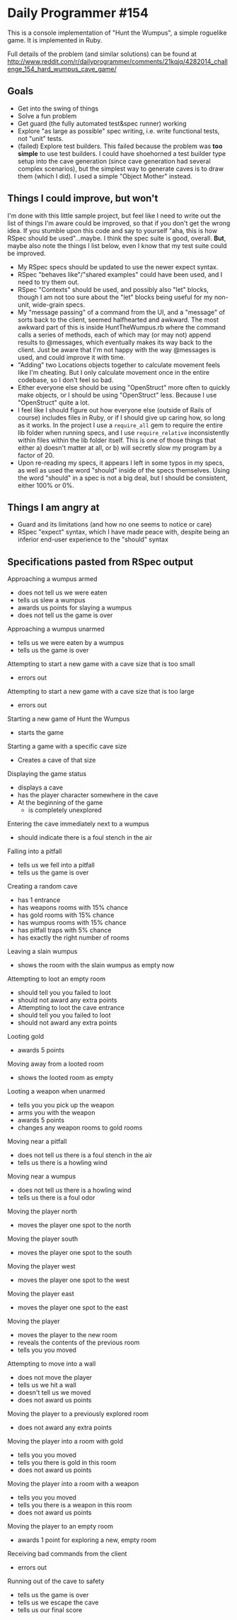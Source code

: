Daily Programmer #154
=====================

This is a console implementation of "Hunt the Wumpus", a simple roguelike game. It is implemented in Ruby.

Full details of the problem (and similar solutions) can be found at http://www.reddit.com/r/dailyprogrammer/comments/21kqjq/4282014_challenge_154_hard_wumpus_cave_game/

Goals
-----

* Get into the swing of things
* Solve a fun problem
* Get guard (the fully automated test&spec runner) working
* Explore "as large as possible" spec writing, i.e. write functional tests, not "unit" tests.
* (failed) Explore test builders. This failed because the problem was **too simple** to use test builders. I could have shoehorned a test builder type setup into the cave generation (since cave generation had several complex scenarios), but the simplest way to generate caves is to draw them (which I did). I used a simple "Object Mother" instead.

Things I could  improve, but won't
----------------------------------

I'm done with this little sample project, but feel like I need to write out the list of things I'm aware could be improved, so that if you don't get the wrong idea. If you stumble upon this code and say to yourself "aha, this is how RSpec should be used"...maybe. I think the spec suite is good, overall. **But**, maybe also note the things I list below, even I know that my test suite could be improved.

* My RSpec specs should be updated to use the newer expect syntax.
* RSpec "behaves like"/"shared examples" could have been used, and I need to try them out.
* RSpec "Contexts" should be used, and possibly also "let" blocks, though I am not too sure about the "let" blocks being useful for my non-unit, wide-grain specs.
* My "message passing" of a command from the UI, and a "message" of sorts back to the client, seemed halfhearted and awkward. The most awkward part of this is inside HuntTheWumpus.rb where the command calls a series of methods, each of which may (or may not) append results to @messages, which eventually makes its way back to the client. Just be aware that I'm not happy with the way @messages is used, and could improve it with time.
* "Adding" two Locations objects together to calculate movement feels like I'm cheating. But I only calculate movement once in the entire codebase, so I don't feel so bad.
* Either everyone else should be using "OpenStruct" more often to quickly make objects, or I should be using "OpenStruct" less. Because I use "OpenStruct" quite a lot.
* I feel like I should figure out how everyone else (outside of Rails of course) includes files in Ruby, or if I should give up caring how, so long as it works. In the project I use a `require_all` gem to require the entire lib folder when running specs, and I use `require_relative` inconsistently within files within the lib folder itself. This is one of those things that either a) doesn't matter at all, or b) will secretly slow my program by a factor of 20.
* Upon re-reading my specs, it appears I left in some typos in my specs, as well as used the word "should" inside of the specs themselves. Using the word "should" in a spec is not a big deal, but I should be consistent, either 100% or 0%.

Things I am angry at
--------------------

* Guard and its limitations (and how no one seems to notice or care)
* RSpec "expect" syntax, which I have made peace with, despite being an inferior end-user experience to the "should" syntax

Specifications pasted from RSpec output
--------------------------------------

Approaching a wumpus armed
* does not tell us we were eaten
* tells us slew a wumpus
* awards us points for slaying a wumpus
* does not tell us the game is over

Approaching a wumpus unarmed
* tells us we were eaten by a wumpus
* tells us the game is over

Attempting to start a new game with a cave size that is too small
* errors out

Attempting to start a new game with a cave size that is too large
* errors out

Starting a new game of Hunt the Wumpus
* starts the game

Starting a game with a specific cave size
* Creates a cave of that size

Displaying the game status
   * displays a cave
   * has the player character somewhere in the cave
   * At the beginning of the game
      * is completely unexplored

Entering the cave immediately next to a wumpus
* should indicate there is a foul stench in the air

Falling into a pitfall
* tells us we fell into a pitfall
* tells us the game is over

Creating a random cave
* has 1 entrance
* has weapons rooms with 15% chance
* has gold rooms with 15% chance
* has wumpus rooms with 15% chance
* has pitfall traps with 5% chance
* has exactly the right number of rooms

Leaving a slain wumpus
* shows the room with the slain wumpus as empty now

Attempting to loot an empty room
* should tell you you failed to loot
* should not award any extra points
* Attempting to loot the cave entrance
* should tell you you failed to loot
* should not award any extra points

Looting gold
* awards 5 points

Moving away from a looted room
* shows the looted room as empty

Looting a weapon when unarmed
* tells you you pick up the weapon
* arms you with the weapon
* awards 5 points
* changes any weapon rooms to gold rooms

Moving near a pitfall
* does not tell us there is a foul stench in the air
* tells us there is a howling wind

Moving near a wumpus
* does not tell us there is a howling wind
* tells us there is a foul odor

Moving the player north
* moves the player one spot to the north

Moving the player south
* moves the player one spot to the south

Moving the player west
* moves the player one spot to the west

Moving the player east
* moves the player one spot to the east

Moving the player
* moves the player to the new room
* reveals the contents of the previous room
* tells you you moved

Attempting to move into a wall
* does not move the player
* tells us we hit a wall
* doesn't tell us we moved
* does not award us points

Moving the player to a previously explored room
* does not award any extra points

Moving the player into a room with gold
* tells you you moved
* tells you there is gold in this room
* does not award us points

Moving the player into a room with a weapon
* tells you you moved
* tells you there is a weapon in this room
* does not award us points

Moving the player to an empty room
* awards 1 point for exploring a new, empty room

Receiving bad commands from the client
* errors out

Running out of the cave to safety
* tells us the game is over
* tells us we escape the cave
* tells us our final score

